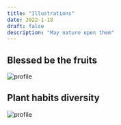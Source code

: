 ```yaml
---
title: "Illustrations"
date: 2022-1-18
draft: false
description: "May nature open them"
---
```


## Blessed be the fruits

![profile](/img/Strawberry.PNG)

## Plant habits diversity

![profile](/img/PlantHabits.png)
